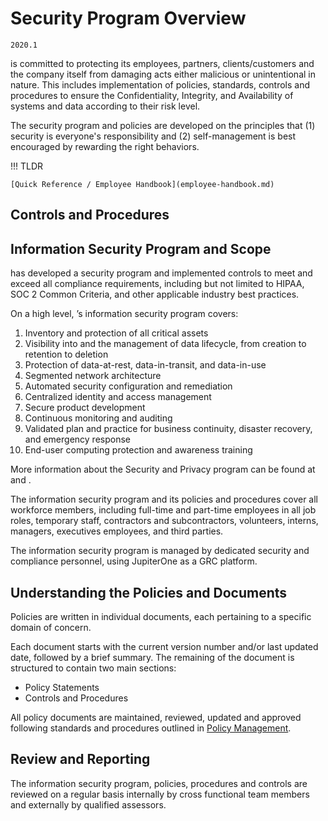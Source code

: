 # Security Program Overview

`2020.1`

 is committed to protecting its employees, partners,
clients/customers and the company itself from damaging acts either malicious or
unintentional in nature. This includes implementation of policies, standards,
controls and procedures to ensure the Confidentiality, Integrity, and
Availability of systems and data according to their risk level.

The  security program and policies are developed on the
principles that (1) security is everyone's responsibility and (2)
self-management is best encouraged by rewarding the right behaviors.

!!! TLDR

    [Quick Reference / Employee Handbook](employee-handbook.md)



## Controls and Procedures


## Information Security Program and Scope

 has developed a security program and implemented controls
to meet and exceed all compliance requirements, including but not limited to
HIPAA, SOC 2 Common Criteria, and other applicable industry best practices.

On a high level, ’s information security program covers:

1. Inventory and protection of all critical assets
2. Visibility into and the management of data lifecycle, from creation to
   retention to deletion
3. Protection of data-at-rest, data-in-transit, and data-in-use
4. Segmented network architecture
5. Automated security configuration and remediation
6. Centralized identity and access management
7. Secure product development
8. Continuous monitoring and auditing
9. Validated plan and practice for business continuity, disaster recovery, and
   emergency response
10. End-user computing protection and awareness training

More information about the  Security and Privacy program can
be found at []() and
[]().

The information security program and its policies and procedures cover all
 workforce members, including full-time and part-time
employees in all job roles, temporary staff, contractors and subcontractors,
volunteers, interns, managers, executives employees, and third parties.

The information security program is managed by dedicated security and compliance
personnel, using JupiterOne as a GRC platform.


## Understanding the Policies and Documents

Policies are written in individual documents, each pertaining to a specific
domain of concern.

Each document starts with the current version number and/or last updated date,
followed by a brief summary.  The remaining of the document is structured to
contain two main sections:

* Policy Statements
* Controls and Procedures

All policy documents are maintained, reviewed, updated and approved following
standards and procedures outlined in [Policy Management](policy-mgmt.md).



## Review and Reporting

The information security program, policies, procedures and controls are reviewed
on a regular basis internally by cross functional team members and externally by
qualified assessors.


